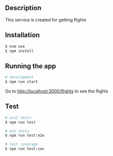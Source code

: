 ## Description
This service is created for getting flights

## Installation

```bash
$ nvm use
$ npm install
```

## Running the app

```bash
# development
$ npm run start
```

Go to [http://localhost:3000/flights](http://localhost:3000/flights) to see the flights

## Test

```bash
# unit tests
$ npm run test

# e2e tests
$ npm run test:e2e

# test coverage
$ npm run test:cov
```
